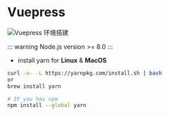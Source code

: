 
# Vuepress
![Vuepress 环境搭建](/hero.png)


::: warning Node.js
version >= 8.0
:::

* install yarn for **Linux** & **MacOS**

``` bash
curl -o- -L https://yarnpkg.com/install.sh | bash
or
brew install yarn

# IF you has npm
npm install --global yarn
```







